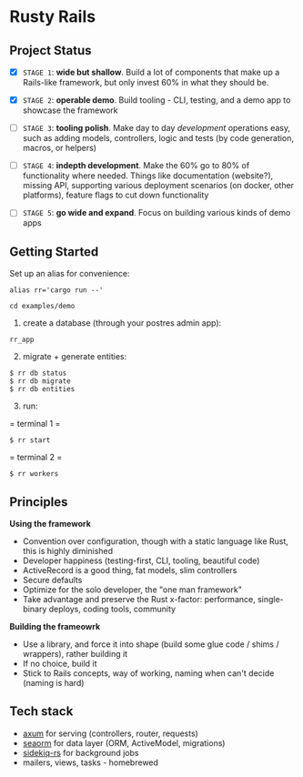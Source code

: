 # Rusty Rails


## Project Status

* [x] `STAGE 1`: **wide but shallow**. Build a lot of components that make up a Rails-like framework, but only invest 60% in what they should be.
* [x] `STAGE 2`: **operable demo**. Build tooling - CLI, testing, and a demo app to showcase the framework
* [ ] `STAGE 3`: **tooling polish**. Make day to day _development_ operations easy, such as adding models, controllers, logic and tests (by code generation, macros, or helpers)
* [ ] `STAGE 4`: **indepth development**. Make the 60% go to 80% of functionality where needed. Things like documentation (website?), missing API, supporting various deployment scenarios (on docker, other platforms), feature flags to cut down functionality
* [ ] `STAGE 5`: **go wide and expand**. Focus on building various kinds of demo apps


## Getting Started


Set up an alias for convenience:

```
alias rr='cargo run --'
```
```
cd examples/demo
```
1. create a database (through your postres admin app): 

`rr_app`
  

2. migrate + generate entities:

```
$ rr db status
$ rr db migrate
$ rr db entities
```

3. run:

= terminal 1 = 

```
$ rr start
```
= terminal 2 =

```
$ rr workers
```

## Principles

**Using the framework**
* Convention over configuration, though with a static language like Rust, this is highly diminished
* Developer happiness (testing-first, CLI, tooling, beautiful code)
* ActiveRecord is a good thing, fat models, slim controllers
* Secure defaults
* Optimize for the solo developer, the "one man framework"
* Take advantage and preserve the Rust x-factor: performance, single-binary deploys, coding tools, community


**Building the frameowrk**
* Use a library, and force it into shape (build some glue code / shims / wrappers), rather building it
* If no choice, build it
* Stick to Rails concepts, way of working, naming when can't decide (naming is hard)

## Tech stack

* [axum](https://github.com/tokio-rs/axum) for serving (controllers, router, requests)
* [seaorm](https://www.sea-ql.org/SeaORM/) for data layer (ORM, ActiveModel, migrations)
* [sidekiq-rs](https://github.com/film42/sidekiq-rs) for background jobs
* mailers, views, tasks - homebrewed
